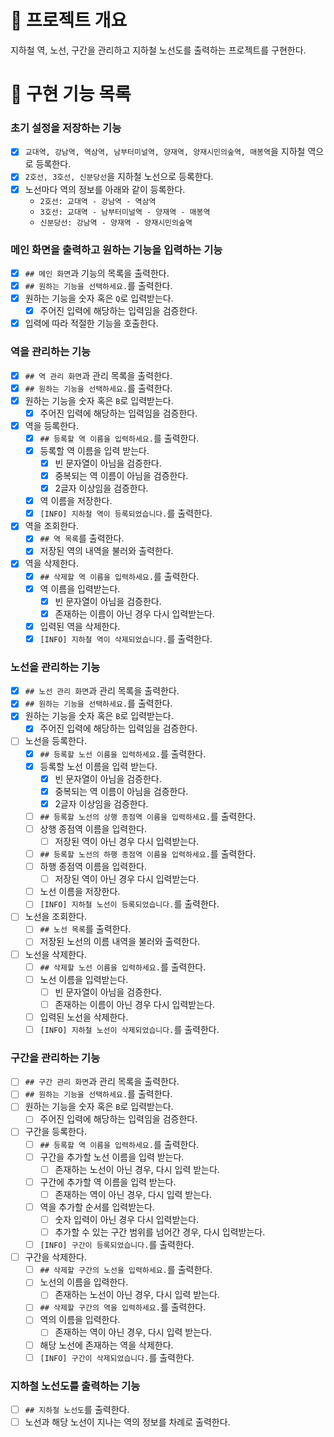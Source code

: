 # 💪 프로젝트 개요

지하철 역, 노선, 구간을 관리하고 지하철 노선도를 출력하는 프로젝트를 구현한다.

# 📝 구현 기능 목록

### 초기 설정을 저장하는 기능

- [x] `교대역, 강남역, 역삼역, 남부터미널역, 양재역, 양재시민의숲역, 매봉역`을 지하철 역으로 등록한다.
- [x] `2호선, 3호선, 신분당선`을 지하철 노선으로 등록한다.
- [x] 노선마다 역의 정보를 아래와 같이 등록한다.
    - `2호선: 교대역 - 강남역 - 역삼역`
    - `3호선: 교대역 - 남부터미널역 - 양재역 - 매봉역`
    - `신분당선: 강남역 - 양재역 - 양재시민의숲역`

### 메인 화면을 출력하고 원하는 기능을 입력하는 기능

- [x] `## 메인 화면`과 기능의 목록을 출력한다.
- [x] `## 원하는 기능을 선택하세요.`를 출력한다.
- [x] 원하는 기능을 숫자 혹은 `Q`로 입력받는다.
    - [x] 주어진 입력에 해당하는 입력임을 검증한다.
- [x] 입력에 따라 적절한 기능을 호출한다.

### 역을 관리하는 기능

- [x] `## 역 관리 화면`과 관리 목록을 출력한다.
- [x] `## 원하는 기능을 선택하세요.`를 출력한다.
- [x] 원하는 기능을 숫자 혹은 `B`로 입력받는다.
    - [x] 주어진 입력에 해당하는 입력임을 검증한다.
- [x] 역을 등록한다.
    - [x] `## 등록할 역 이름을 입력하세요.`를 출력한다.
    - [x] 등록할 역 이름을 입력 받는다.
        - [x] 빈 문자열이 아님을 검증한다.
        - [x] 중복되는 역 이름이 아님을 검증한다.
        - [x] 2글자 이상임을 검증한다.
    - [x] 역 이름을 저장한다.
    - [x] `[INFO] 지하철 역이 등록되었습니다.`를 출력한다.
- [x] 역을 조회한다.
    - [x] `## 역 목록`를 출력한다.
    - [x] 저장된 역의 내역을 불러와 출력한다.
- [x] 역을 삭제한다.
    - [x] `## 삭제할 역 이름을 입력하세요.`를 출력한다.
    - [x] 역 이름을 입력받는다.
        - [x] 빈 문자열이 아님을 검증한다.
        - [x] 존재하는 이름이 아닌 경우 다시 입력받는다.
    - [x] 입력된 역을 삭제한다.
    - [x] `[INFO] 지하철 역이 삭제되었습니다.`를 출력한다.

### 노선을 관리하는 기능

- [x] `## 노선 관리 화면`과 관리 목록을 출력한다.
- [x] `## 원하는 기능을 선택하세요.`를 출력한다.
- [x] 원하는 기능을 숫자 혹은 `B`로 입력받는다.
    - [x] 주어진 입력에 해당하는 입력임을 검증한다.
- [ ] 노선을 등록한다.
    - [x] `## 등록할 노선 이름을 입력하세요.`를 출력한다.
    - [x] 등록할 노선 이름을 입력 받는다.
        - [x] 빈 문자열이 아님을 검증한다.
        - [x] 중복되는 역 이름이 아님을 검증한다.
        - [x] 2글자 이상임을 검증한다.
    - [ ] `## 등록할 노선의 상행 종점역 이름을 입력하세요.`를 출력한다.
    - [ ] 상행 종점역 이름을 입력한다.
        - [ ] 저장된 역이 아닌 경우 다시 입력받는다.
    - [ ] `## 등록할 노선의 하행 종점역 이름을 입력하세요.`를 출력한다.
    - [ ] 하행 종점역 이름을 입력한다.
        - [ ] 저장된 역이 아닌 경우 다시 입력받는다.
    - [ ] 노선 이름을 저장한다.
    - [ ] `[INFO] 지하철 노선이 등록되었습니다.`를 출력한다.
- [ ] 노선을 조회한다.
    - [ ] `## 노선 목록`를 출력한다.
    - [ ] 저장된 노선의 이름 내역을 불러와 출력한다.
- [ ] 노선을 삭제한다.
    - [ ] `## 삭제할 노선 이름을 입력하세요.`를 출력한다.
    - [ ] 노선 이름을 입력받는다.
        - [ ] 빈 문자열이 아님을 검증한다.
        - [ ] 존재하는 이름이 아닌 경우 다시 입력받는다.
    - [ ] 입력된 노선을 삭제한다.
    - [ ] `[INFO] 지하철 노선이 삭제되었습니다.`를 출력한다.

### 구간을 관리하는 기능

- [ ] `## 구간 관리 화면`과 관리 목록을 출력한다.
- [ ] `## 원하는 기능을 선택하세요.`를 출력한다.
- [ ] 원하는 기능을 숫자 혹은 `B`로 입력받는다.
    - [ ] 주어진 입력에 해당하는 입력임을 검증한다.
- [ ] 구간을 등록한다.
    - [ ] `## 등록할 역 이름을 입력하세요.`를 출력한다.
    - [ ] 구간을 추가할 노선 이름을 입력 받는다.
        - [ ] 존재하는 노선이 아닌 경우, 다시 입력 받는다.
    - [ ] 구간에 추가할 역 이름을 입력 받는다.
        - [ ] 존재하는 역이 아닌 경우, 다시 입력 받는다.
    - [ ] 역을 추가할 순서를 입력받는다.
        - [ ] 숫자 입력이 아닌 경우 다시 입력받는다.
        - [ ] 추가할 수 있는 구간 범위를 넘어간 경우, 다시 입력받는다.
    - [ ] `[INFO] 구간이 등록되었습니다.`를 출력한다.
- [ ] 구간을 삭제한다.
    - [ ] `## 삭제할 구간의 노선을 입력하세요.`를 출력한다.
    - [ ] 노선의 이름을 입력한다.
        - [ ] 존재하는 노선이 아닌 경우, 다시 입력 받는다.
    - [ ] `## 삭제할 구간의 역을 입력하세요.`를 출력한다.
    - [ ] 역의 이름을 입력한다.
        - [ ] 존재하는 역이 아닌 경우, 다시 입력 받는다.
    - [ ] 해당 노선에 존재하는 역을 삭제한다.
    - [ ] `[INFO] 구간이 삭제되었습니다.`를 출력한다.

### 지하철 노선도를 출력하는 기능

- [ ] `## 지하철 노선도`를 출력한다.
- [ ] 노선과 해당 노선이 지나는 역의 정보를 차례로 출력한다.
